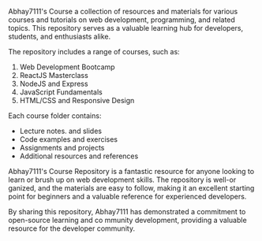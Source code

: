 Abhay7111's Course a collection of resources and materials for various courses and tutorials on web development, programming, and related topics. This repository serves as a valuable learning hub for developers, students, and enthusiasts alike.

The repository includes a range of courses, such as:

1. Web Development Bootcamp
2. ReactJS Masterclass
3. NodeJS and Express
4. JavaScript Fundamentals
5. HTML/CSS and Responsive Design

Each course folder contains:

- Lecture notes. and slides
- Code examples and exercises
- Assignments and projects
- Additional resources and references

Abhay7111's Course Repository is a fantastic resource for anyone looking to learn or brush up on web development skills. The repository is well-or ganized, and the materials are easy to follow, making it an excellent starting point for beginners and a valuable reference for experienced developers.

By sharing this repository, Abhay7111 has demonstrated a commitment to open-source learning and co mmunity development, providing a valuable resource for the developer community.